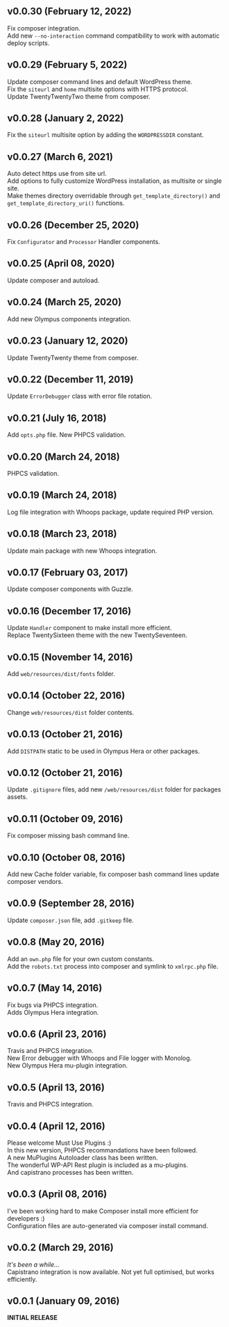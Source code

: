 ## v0.0.30 (February 12, 2022)
Fix composer integration.  
Add new `--no-interaction` command compatibility to work with automatic deploy scripts.

## v0.0.29 (February 5, 2022)
Update composer command lines and default WordPress theme.  
Fix the `siteurl` and `home` multisite options with HTTPS protocol.  
Update TwentyTwentyTwo theme from composer.

## v0.0.28 (January 2, 2022)
Fix the `siteurl` multisite option by adding the `WORDPRESSDIR` constant.

## v0.0.27 (March 6, 2021)
Auto detect https use from site url.  
Add options to fully customize WordPress installation, as multisite or single site.  
Make themes directory overridable through `get_template_directory()` and `get_template_directory_uri()` functions.

## v0.0.26 (December 25, 2020)
Fix `Configurator` and `Processor` Handler components.

## v0.0.25 (April 08, 2020)
Update composer and autoload.

## v0.0.24 (March 25, 2020)
Add new Olympus components integration.

## v0.0.23 (January 12, 2020)
Update TwentyTwenty theme from composer.

## v0.0.22 (December 11, 2019)
Update `ErrorDebugger` class with error file rotation.

## v0.0.21 (July 16, 2018)
Add `opts.php` file.
New PHPCS validation.

## v0.0.20 (March 24, 2018)
PHPCS validation.

## v0.0.19 (March 24, 2018)
Log file integration with Whoops package, update required PHP version.

## v0.0.18 (March 23, 2018)
Update main package with new Whoops integration.

## v0.0.17 (February 03, 2017)
Update composer components with Guzzle.

## v0.0.16 (December 17, 2016)
Update `Handler` component to make install more efficient.  
Replace TwentySixteen theme with the new TwentySeventeen.

## v0.0.15 (November 14, 2016)
Add `web/resources/dist/fonts` folder.

## v0.0.14 (October 22, 2016)
Change `web/resources/dist` folder contents.

## v0.0.13 (October 21, 2016)
Add `DISTPATH` static to be used in Olympus Hera or other packages.

## v0.0.12 (October 21, 2016)
Update `.gitignore` files, add new `/web/resources/dist` folder for packages assets.

## v0.0.11 (October 09, 2016)
Fix composer missing bash command line.

## v0.0.10 (October 08, 2016)
Add new Cache folder variable, fix composer bash command lines update composer vendors.

## v0.0.9 (September 28, 2016)
Update `composer.json` file, add `.gitkeep` file.

## v0.0.8 (May 20, 2016)
Add an `own.php` file for your own custom constants.  
Add the `robots.txt` process into composer and symlink to `xmlrpc.php` file.

## v0.0.7 (May 14, 2016)
Fix bugs via PHPCS integration.  
Adds Olympus Hera integration.

## v0.0.6 (April 23, 2016)
Travis and PHPCS integration.  
New Error debugger with Whoops and File logger with Monolog.  
New Olympus Hera mu-plugin integration.

## v0.0.5 (April 13, 2016)
Travis and PHPCS integration.

## v0.0.4 (April 12, 2016)
Please welcome Must Use Plugins :)  
In this new version, PHPCS recommandations have been followed.  
A new MuPlugins Autoloader class has been written.  
The wonderful WP-API Rest plugin is included as a mu-plugins.  
And capistrano processes has been written.

## v0.0.3 (April 08, 2016)
I've been working hard to make Composer install more efficient for developers :)  
Configuration files are auto-generated via composer install command.

## v0.0.2 (March 29, 2016)
_It's been a while..._  
Capistrano integration is now available. Not yet full optimised, but works efficiently.

## v0.0.1 (January 09, 2016)
**INITIAL RELEASE**
